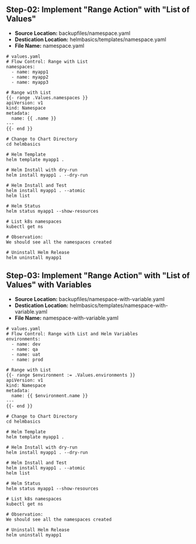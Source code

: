 

## Step-02: Implement "Range Action" with "List of Values"
- **Source Location:** backupfiles/namespace.yaml
- **Destication Location:** helmbasics/templates/namespace.yaml
- **File Name:** namespace.yaml
```t
# values.yaml
# Flow Control: Range with List
namespaces:
  - name: myapp1
  - name: myapp2
  - name: myapp3

# Range with List
{{- range .Values.namespaces }}
apiVersion: v1
kind: Namespace
metadata:
  name: {{ .name }}
---  
{{- end }}      

# Change to Chart Directory
cd helmbasics  

# Helm Template
helm template myapp1 .

# Helm Install with dry-run
helm install myapp1 . --dry-run 

# Helm Install and Test
helm install myapp1 . --atomic
helm list

# Helm Status
helm status myapp1 --show-resources

# List k8s namespaces
kubectl get ns

# Observation:
We should see all the namespaces created

# Uninstall Helm Release
helm uninstall myapp1
```


## Step-03: Implement "Range Action" with "List of Values" with Variables
- **Source Location:** backupfiles/namespace-with-variable.yaml
- **Destication Location:** helmbasics/templates/namespace-with-variable.yaml
- **File Name:** namespace-with-variable.yaml
```t
# values.yaml
# Flow Control: Range with List and Helm Variables
environments:
  - name: dev
  - name: qa
  - name: uat  
  - name: prod    

# Range with List
{{- range $environment := .Values.environments }}
apiVersion: v1
kind: Namespace
metadata:
  name: {{ $environment.name }}
---  
{{- end }}           

# Change to Chart Directory
cd helmbasics  

# Helm Template
helm template myapp1 .

# Helm Install with dry-run
helm install myapp1 . --dry-run 

# Helm Install and Test
helm install myapp1 . --atomic
helm list

# Helm Status
helm status myapp1 --show-resources

# List k8s namespaces
kubectl get ns

# Observation:
We should see all the namespaces created

# Uninstall Helm Release
helm uninstall myapp1
```
